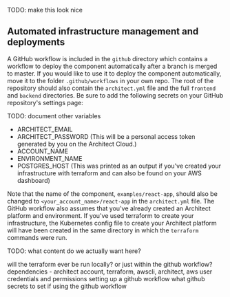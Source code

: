 TODO: make this look nice

## Automated infrastructure management and deployments

A GitHub workflow is included in the `github` directory which contains a workflow to deploy the component automatically after a branch is merged to master. If you would like to use it to deploy the component automatically, move it to the folder `.github/workflows` in your own repo. The root of the repository should also contain the `architect.yml` file and the full `frontend` and `backend` directories. Be sure to add the following secrets on your GitHub repository's settings page:

TODO: document other variables

* ARCHITECT_EMAIL
* ARCHITECT_PASSWORD (This will be a personal access token generated by you on the Architect Cloud.)
* ACCOUNT_NAME
* ENVIRONMENT_NAME
* POSTGRES_HOST (This was printed as an output if you've created your infrastructure with terraform and can also be found on your AWS dashboard)

Note that the name of the component, `examples/react-app`, should also be changed to `<your_account_name>/react-app` in the `architect.yml` file. The GitHub workflow also assumes that you've already created an Architect platform and environment. If you've used terraform to create your infrastructure, the Kubernetes config file to create your Architect platform will have been created in the same directory in which the `terraform` commands were run.


TODO: what content do we actually want here?

will the terraform ever be run locally? or just within the github workflow?
dependencies - architect account, terraform, awscli, architect, aws user credentials and permissions
setting up a github workflow
what github secrets to set if using the github workflow

